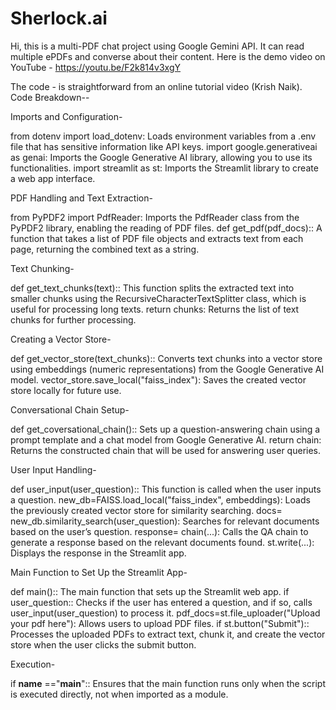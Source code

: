 # Sherlock.ai
Hi, this is a multi-PDF chat project using Google Gemini API. It can read multiple ePDFs and converse about their content.
Here is the demo video on YouTube - https://youtu.be/F2k814v3xgY

The code - is straightforward from an online tutorial video (Krish Naik).
Code Breakdown--

Imports and Configuration-

from dotenv import load_dotenv: Loads environment variables from a .env file that has sensitive information like API keys.
import google.generativeai as genai: Imports the Google Generative AI library, allowing you to use its functionalities.
import streamlit as st: Imports the Streamlit library to create a web app interface.

PDF Handling and Text Extraction-

from PyPDF2 import PdfReader: Imports the PdfReader class from the PyPDF2 library, enabling the reading of PDF files.
def get_pdf(pdf_docs):: A function that takes a list of PDF file objects and extracts text from each page, returning the combined text as a string.

Text Chunking-

def get_text_chunks(text):: This function splits the extracted text into smaller chunks using the RecursiveCharacterTextSplitter class, which is useful for processing long texts.
return chunks: Returns the list of text chunks for further processing.

Creating a Vector Store-

def get_vector_store(text_chunks):: Converts text chunks into a vector store using embeddings (numeric representations) from the Google Generative AI model.
vector_store.save_local("faiss_index"): Saves the created vector store locally for future use.

Conversational Chain Setup-

def get_coversational_chain():: Sets up a question-answering chain using a prompt template and a chat model from Google Generative AI.
return chain: Returns the constructed chain that will be used for answering user queries.

User Input Handling-

def user_input(user_question):: This function is called when the user inputs a question.
new_db=FAISS.load_local("faiss_index", embeddings): Loads the previously created vector store for similarity searching.
docs= new_db.similarity_search(user_question): Searches for relevant documents based on the user’s question.
response= chain(...): Calls the QA chain to generate a response based on the relevant documents found.
st.write(...): Displays the response in the Streamlit app.

Main Function to Set Up the Streamlit App-

def main():: The main function that sets up the Streamlit web app.
if user_question:: Checks if the user has entered a question, and if so, calls user_input(user_question) to process it.
pdf_docs=st.file_uploader("Upload your pdf here"): Allows users to upload PDF files.
if st.button("Submit"):: Processes the uploaded PDFs to extract text, chunk it, and create the vector store when the user clicks the submit button.

Execution-

if __name__ =="__main__":: Ensures that the main function runs only when the script is executed directly, not when imported as a module.
